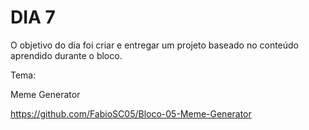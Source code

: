 # DIA 7

O objetivo do dia foi criar e entregar um projeto baseado no conteúdo aprendido durante o bloco.

Tema:

Meme Generator

https://github.com/FabioSC05/Bloco-05-Meme-Generator

